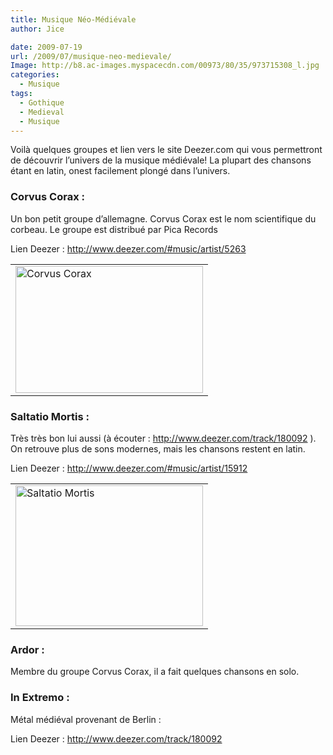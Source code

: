 ```yaml
---
title: Musique Néo-Médiévale
author: Jice

date: 2009-07-19
url: /2009/07/musique-neo-medievale/
Image: http://b8.ac-images.myspacecdn.com/00973/80/35/973715308_l.jpg
categories:
  - Musique
tags:
  - Gothique
  - Medieval
  - Musique
---
```

Voilà quelques groupes et lien vers le site Deezer.com qui vous permettront de découvrir l&#8217;univers de la musique médiévale! La plupart des chansons étant en latin, onest facilement plongé dans l&#8217;univers.

### Corvus Corax :

Un bon petit groupe d&#8217;allemagne. Corvus Corax est le nom scientifique du corbeau. Le groupe est distribué par Pica Records

Lien Deezer : <a href="http://www.deezer.com/#music/artist/5263" target="_blank">http://www.deezer.com/#music/artist/5263</a>

<table border="0" align="center">
  <tr>
    <td>
      <img title="Corvus Corax" src="/http://b8.ac-images.myspacecdn.com/00973/80/35/973715308_l.jpg" border="0" alt="Corvus Corax" width="300" height="203" >
    </td>
  </tr>
</table>

### Saltatio Mortis :

Très très bon lui aussi (à écouter : <a href="http://www.deezer.com/track/180092" target="_blank">http://www.deezer.com/track/180092</a> ). On retrouve plus de sons modernes, mais les chansons restent en latin.

Lien Deezer : <a href="http://www.deezer.com/#music/artist/15912" target="_blank">http://www.deezer.com/#music/artist/15912</a>

<table border="0" align="center">
  <tr>
    <td>
      <img title="Saltatio Mortis" src="/http://www.dummschwatzen.de/picasa/Saltatio%20Mortis/images/dscn1763.jpg" border="0" alt="Saltatio Mortis" width="300" height="225" >
    </td>
  </tr>
</table>

### Ardor :

Membre du groupe Corvus Corax, il a fait quelques chansons en solo.

### In Extremo :

Métal médiéval provenant de Berlin :

Lien Deezer : <a href="http://www.deezer.com/track/180092" target="_blank">http://www.deezer.com/track/180092</a>
